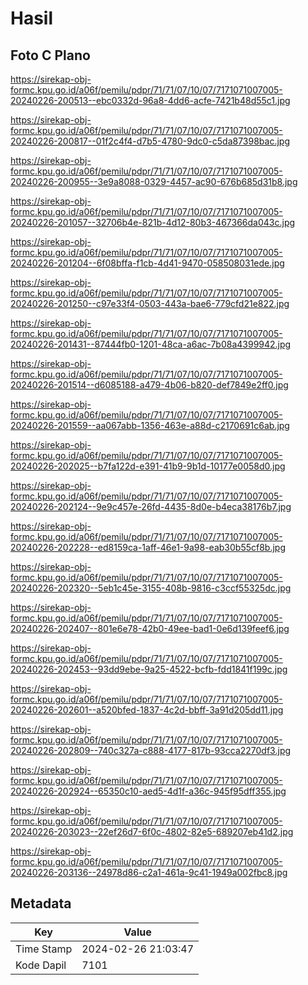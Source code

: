 # Hasil

## Foto C Plano

https://sirekap-obj-formc.kpu.go.id/a06f/pemilu/pdpr/71/71/07/10/07/7171071007005-20240226-200513--ebc0332d-96a8-4dd6-acfe-7421b48d55c1.jpg

https://sirekap-obj-formc.kpu.go.id/a06f/pemilu/pdpr/71/71/07/10/07/7171071007005-20240226-200817--01f2c4f4-d7b5-4780-9dc0-c5da87398bac.jpg

https://sirekap-obj-formc.kpu.go.id/a06f/pemilu/pdpr/71/71/07/10/07/7171071007005-20240226-200955--3e9a8088-0329-4457-ac90-676b685d31b8.jpg

https://sirekap-obj-formc.kpu.go.id/a06f/pemilu/pdpr/71/71/07/10/07/7171071007005-20240226-201057--32706b4e-821b-4d12-80b3-467366da043c.jpg

https://sirekap-obj-formc.kpu.go.id/a06f/pemilu/pdpr/71/71/07/10/07/7171071007005-20240226-201204--6f08bffa-f1cb-4d41-9470-058508031ede.jpg

https://sirekap-obj-formc.kpu.go.id/a06f/pemilu/pdpr/71/71/07/10/07/7171071007005-20240226-201250--c97e33f4-0503-443a-bae6-779cfd21e822.jpg

https://sirekap-obj-formc.kpu.go.id/a06f/pemilu/pdpr/71/71/07/10/07/7171071007005-20240226-201431--87444fb0-1201-48ca-a6ac-7b08a4399942.jpg

https://sirekap-obj-formc.kpu.go.id/a06f/pemilu/pdpr/71/71/07/10/07/7171071007005-20240226-201514--d6085188-a479-4b06-b820-def7849e2ff0.jpg

https://sirekap-obj-formc.kpu.go.id/a06f/pemilu/pdpr/71/71/07/10/07/7171071007005-20240226-201559--aa067abb-1356-463e-a88d-c2170691c6ab.jpg

https://sirekap-obj-formc.kpu.go.id/a06f/pemilu/pdpr/71/71/07/10/07/7171071007005-20240226-202025--b7fa122d-e391-41b9-9b1d-10177e0058d0.jpg

https://sirekap-obj-formc.kpu.go.id/a06f/pemilu/pdpr/71/71/07/10/07/7171071007005-20240226-202124--9e9c457e-26fd-4435-8d0e-b4eca38176b7.jpg

https://sirekap-obj-formc.kpu.go.id/a06f/pemilu/pdpr/71/71/07/10/07/7171071007005-20240226-202228--ed8159ca-1aff-46e1-9a98-eab30b55cf8b.jpg

https://sirekap-obj-formc.kpu.go.id/a06f/pemilu/pdpr/71/71/07/10/07/7171071007005-20240226-202320--5eb1c45e-3155-408b-9816-c3ccf55325dc.jpg

https://sirekap-obj-formc.kpu.go.id/a06f/pemilu/pdpr/71/71/07/10/07/7171071007005-20240226-202407--801e6e78-42b0-49ee-bad1-0e6d139feef6.jpg

https://sirekap-obj-formc.kpu.go.id/a06f/pemilu/pdpr/71/71/07/10/07/7171071007005-20240226-202453--93dd9ebe-9a25-4522-bcfb-fdd1841f199c.jpg

https://sirekap-obj-formc.kpu.go.id/a06f/pemilu/pdpr/71/71/07/10/07/7171071007005-20240226-202601--a520bfed-1837-4c2d-bbff-3a91d205dd11.jpg

https://sirekap-obj-formc.kpu.go.id/a06f/pemilu/pdpr/71/71/07/10/07/7171071007005-20240226-202809--740c327a-c888-4177-817b-93cca2270df3.jpg

https://sirekap-obj-formc.kpu.go.id/a06f/pemilu/pdpr/71/71/07/10/07/7171071007005-20240226-202924--65350c10-aed5-4d1f-a36c-945f95dff355.jpg

https://sirekap-obj-formc.kpu.go.id/a06f/pemilu/pdpr/71/71/07/10/07/7171071007005-20240226-203023--22ef26d7-6f0c-4802-82e5-689207eb41d2.jpg

https://sirekap-obj-formc.kpu.go.id/a06f/pemilu/pdpr/71/71/07/10/07/7171071007005-20240226-203136--24978d86-c2a1-461a-9c41-1949a002fbc8.jpg


## Metadata

| Key        | Value               |
| ---------- | ------------------- |
| Time Stamp | 2024-02-26 21:03:47 |
| Kode Dapil | 7101                |



